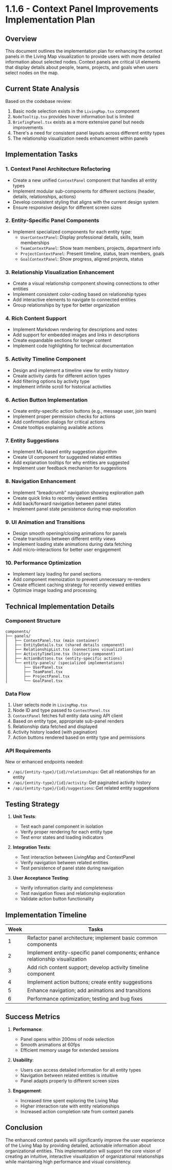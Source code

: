 # 1.1.6 - Context Panel Improvements Implementation Plan

## Overview
This document outlines the implementation plan for enhancing the context panels in the Living Map visualization to provide users with more detailed information about selected nodes. Context panels are critical UI elements that display details about people, teams, projects, and goals when users select nodes on the map.

## Current State Analysis
Based on the codebase review:
1. Basic node selection exists in the `LivingMap.tsx` component
2. `NodeTooltip.tsx` provides hover information but is limited
3. `BriefingPanel.tsx` exists as a more extensive panel but needs improvements
4. There's a need for consistent panel layouts across different entity types
5. The relationship visualization needs enhancement within panels

## Implementation Tasks

### 1. Context Panel Architecture Refactoring
- Create a new unified `ContextPanel` component that handles all entity types
- Implement modular sub-components for different sections (header, details, relationships, actions)
- Develop consistent styling that aligns with the current design system
- Ensure responsive design for different screen sizes

### 2. Entity-Specific Panel Components
- Implement specialized components for each entity type:
  - `UserContextPanel`: Display professional details, skills, team memberships
  - `TeamContextPanel`: Show team members, projects, department info
  - `ProjectContextPanel`: Present timeline, status, team members, goals
  - `GoalContextPanel`: Show progress, aligned projects, status

### 3. Relationship Visualization Enhancement
- Create a visual relationship component showing connections to other entities
- Implement consistent color-coding based on relationship types
- Add interactive elements to navigate to connected entities
- Group relationships by type for better organization

### 4. Rich Content Support
- Implement Markdown rendering for descriptions and notes
- Add support for embedded images and links in descriptions
- Create expandable sections for longer content
- Implement code highlighting for technical documentation

### 5. Activity Timeline Component
- Design and implement a timeline view for entity history
- Create activity cards for different action types
- Add filtering options by activity type
- Implement infinite scroll for historical activities

### 6. Action Button Implementation
- Create entity-specific action buttons (e.g., message user, join team)
- Implement proper permission checks for actions
- Add confirmation dialogs for critical actions
- Create tooltips explaining available actions

### 7. Entity Suggestions
- Implement ML-based entity suggestion algorithm
- Create UI component for suggested related entities
- Add explanation tooltips for why entities are suggested
- Implement user feedback mechanism for suggestions

### 8. Navigation Enhancement
- Implement "breadcrumb" navigation showing exploration path
- Create quick links to recently viewed entities
- Add back/forward navigation between panel states
- Implement panel state persistence during map exploration

### 9. UI Animation and Transitions
- Design smooth opening/closing animations for panels
- Create transitions between different entity views
- Implement loading state animations during data fetching
- Add micro-interactions for better user engagement

### 10. Performance Optimization
- Implement lazy loading for panel sections
- Add component memoization to prevent unnecessary re-renders
- Create efficient caching strategy for recently viewed entities
- Optimize image loading and processing

## Technical Implementation Details

### Component Structure
```
components/
├── panels/
│   ├── ContextPanel.tsx (main container)
│   ├── EntityDetails.tsx (shared details component)
│   ├── RelationshipList.tsx (connections visualization)
│   ├── ActivityTimeline.tsx (history component)
│   ├── ActionButtons.tsx (entity-specific actions)
│   └── entity-panels/ (specialized implementations)
│       ├── UserPanel.tsx
│       ├── TeamPanel.tsx
│       ├── ProjectPanel.tsx
│       └── GoalPanel.tsx
```

### Data Flow

1. User selects node in `LivingMap.tsx`
2. Node ID and type passed to `ContextPanel.tsx`
3. `ContextPanel` fetches full entity data using API client
4. Based on entity type, appropriate sub-panel renders
5. Relationship data fetched and displayed
6. Activity history loaded (with pagination)
7. Action buttons rendered based on entity type and permissions

### API Requirements

New or enhanced endpoints needed:
- `/api/{entity-type}/{id}/relationships`: Get all relationships for an entity
- `/api/{entity-type}/{id}/activity`: Get paginated activity history
- `/api/{entity-type}/{id}/suggestions`: Get related entity suggestions

## Testing Strategy

1. **Unit Tests**:
   - Test each panel component in isolation
   - Verify proper rendering for each entity type
   - Test error states and loading indicators

2. **Integration Tests**:
   - Test interaction between LivingMap and ContextPanel
   - Verify navigation between related entities
   - Test persistence of panel state during navigation

3. **User Acceptance Testing**:
   - Verify information clarity and completeness
   - Test navigation flows and relationship exploration
   - Validate action button functionality

## Implementation Timeline

| Week | Tasks |
|------|-------|
| 1 | Refactor panel architecture; implement basic common components |
| 2 | Implement entity-specific panel components; enhance relationship visualization |
| 3 | Add rich content support; develop activity timeline component |
| 4 | Implement action buttons; create entity suggestions |
| 5 | Enhance navigation; add animations and transitions |
| 6 | Performance optimization; testing and bug fixes |

## Success Metrics

1. **Performance**:
   - Panel opens within 200ms of node selection
   - Smooth animations at 60fps
   - Efficient memory usage for extended sessions

2. **Usability**:
   - Users can access detailed information for all entity types
   - Navigation between related entities is intuitive
   - Panel adapts properly to different screen sizes

3. **Engagement**:
   - Increased time spent exploring the Living Map
   - Higher interaction rate with entity relationships
   - Increased action completion rate from context panels

## Conclusion

The enhanced context panels will significantly improve the user experience of the Living Map by providing detailed, actionable information about organizational entities. This implementation will support the core vision of creating an intuitive, interactive visualization of organizational relationships while maintaining high performance and visual consistency.